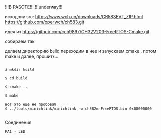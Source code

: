 !!!В РАБОТЕ!!!
!!!underway!!!



исходник 
src:
 https://www.wch.cn/downloads/CH583EVT_ZIP.html 
 https://github.com/openwch/ch583.git

идея из
 https://github.com/cch9897/CH32V203-FreeRTOS-Cmake.git

собираем так


делаем директорию build
переходим в нее
и запускаем cmake..
потом make
и далее, прошить...


~~~

$ mkdir build

$ cd build

$ cmake ..

$ make

вот это еще не пробовал
$ ../tools/minichlink/minichlink -w ch582m-FreeRTOS.bin 0x08000000


~~~

Соединения
~~~
PA1 - LED

~~~